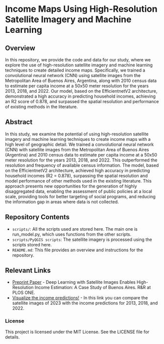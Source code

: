 # Income Maps Using High-Resolution Satellite Imagery and Machine Learning

## Overview

In this repository, we provide the code and data for our study, where we explore the use of high-resolution satellite imagery and machine learning techniques to create detailed income maps. Specifically, we trained a convolutional neural network (CNN) using satellite images from the Metropolitan Area of Buenos Aires, Argentina, along with 2010 census data to estimate per capita income at a 50x50 meter resolution for the years 2013, 2018, and 2022. Our model, based on the EfficientnetV2 architecture, demonstrated a high accuracy in predicting household incomes, achieving an R2 score of 0.878, and surpassed the spatial resolution and performance of existing methods in the literature.

## Abstract

In this study, we examine the potential of using high-resolution satellite imagery and machine learning techniques to create income maps with a high level of geographic detail. We trained a convolutional neural network (CNN) with satellite images from the Metropolitan Area of Buenos Aires (Argentina) and 2010 census data to estimate per capita income at a 50x50 meter resolution for the years 2013, 2018, and 2022. This outperformed the resolution and frequency of available census information. The model, based on the EfficientnetV2 architecture, achieved high accuracy in predicting household incomes (R2 = 0.878), surpassing the spatial resolution and model performance of other methods used in the existing literature. This approach presents new opportunities for the generation of highly disaggregated data, enabling the assessment of public policies at a local scale, providing tools for better targeting of social programs, and reducing the information gap in areas where data is not collected.

## Repository Contents

- `scripts/`: All the scripts used are stored here. The main one is run_model.py, which uses functions from the other scripts. 
- `scripts/PyQGIS scripts`: The satellite imagery is processed using the scripts stored here.
- `README.md`: This file provides an overview and instructions for the repository.

## Relevant Links


- [Preprint Paper](https://papers.ssrn.com/sol3/papers.cfm?abstract_id=5026760) - Deep Learning with Satellite Images Enables High-Resolution Income Estimation: A Case Study of Buenos Aires. R&R at PLOS ONE.
- [Visualize the income predictions!](https://ingresoamba.netlify.app) - In this link you can compare the satellite images of 2023 with the income predictions for 2013, 2018, and 2022.
  
### License

This project is licensed under the MIT License. See the LICENSE file for details.

